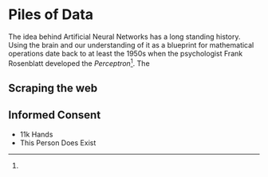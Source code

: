 # Piles of Data

The idea behind Artificial Neural Networks has a long standing history. Using the brain and our understanding of it as a blueprint for mathematical operations date back to at least the 1950s when the psychologist Frank Rosenblatt developed the *Perceptron*[^1]. The 


## Scraping the web

## Informed Consent
- 11k Hands
- This Person Does Exist

[^1]: 